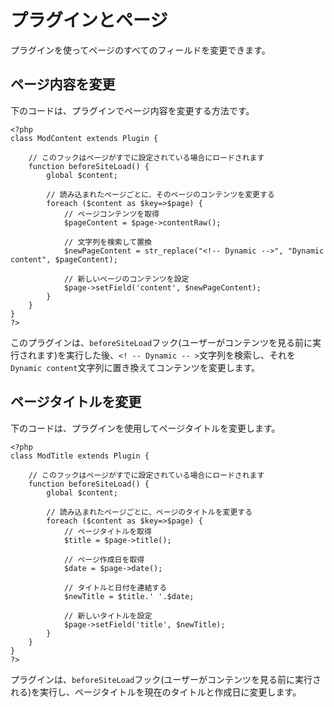 # プラグインとページ
<!-- position: 11 -->

プラグインを使ってページのすべてのフィールドを変更できます。

## ページ内容を変更
下のコードは、プラグインでページ内容を変更する方法です。

```
<?php
class ModContent extends Plugin {

    // このフックはページがすでに設定されている場合にロードされます
    function beforeSiteLoad() {
        global $content;

        // 読み込まれたページごとに、そのページのコンテンツを変更する
        foreach ($content as $key=>$page) {
            // ページコンテンツを取得
            $pageContent = $page->contentRaw();

            // 文字列を検索して置換
            $newPageContent = str_replace("<!-- Dynamic -->", "Dynamic content", $pageContent);

            // 新しいページのコンテンツを設定
            $page->setField('content', $newPageContent);
        }
    }
}
?>
```

このプラグインは、`beforeSiteLoad`フック(ユーザーがコンテンツを見る前に実行されます)を実行した後、`<! -- Dynamic -- >`文字列を検索し、それを`Dynamic content`文字列に置き換えてコンテンツを変更します。


## ページタイトルを変更
下のコードは、プラグインを使用してページタイトルを変更します。

```
<?php
class ModTitle extends Plugin {

    // このフックはページがすでに設定されている場合にロードされます
    function beforeSiteLoad() {
        global $content;

        // 読み込まれたページごとに、ページのタイトルを変更する
        foreach ($content as $key=>$page) {
            // ページタイトルを取得
            $title = $page->title();

            // ページ作成日を取得
            $date = $page->date();

            // タイトルと日付を連結する
            $newTitle = $title.' '.$date;

            // 新しいタイトルを設定
            $page->setField('title', $newTitle);
        }
    }
}
?>
```

プラグインは、`beforeSiteLoad`フック(ユーザーがコンテンツを見る前に実行される)を実行し、ページタイトルを現在のタイトルと作成日に変更します。
